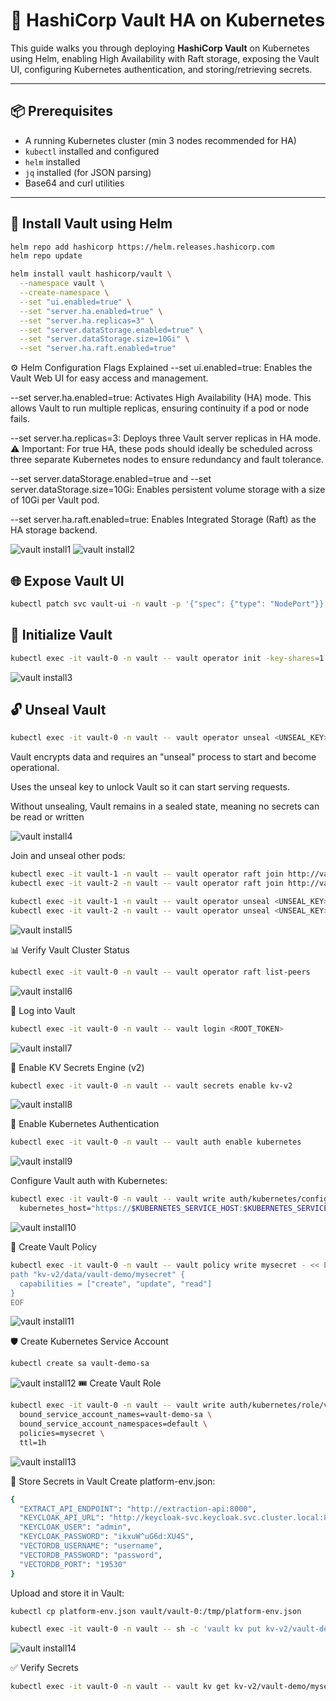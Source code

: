 # 🔐 HashiCorp Vault HA on Kubernetes

This guide walks you through deploying **HashiCorp Vault** on Kubernetes using Helm, enabling High Availability with Raft storage, exposing the Vault UI, configuring Kubernetes authentication, and storing/retrieving secrets.

---

## 📦 Prerequisites

- A running Kubernetes cluster (min 3 nodes recommended for HA)
- `kubectl` installed and configured
- `helm` installed
- `jq` installed (for JSON parsing)
- Base64 and curl utilities

---

## 🚀 Install Vault using Helm

```bash
helm repo add hashicorp https://helm.releases.hashicorp.com
helm repo update

helm install vault hashicorp/vault \
  --namespace vault \
  --create-namespace \
  --set "ui.enabled=true" \
  --set "server.ha.enabled=true" \
  --set "server.ha.replicas=3" \
  --set "server.dataStorage.enabled=true" \
  --set "server.dataStorage.size=10Gi" \
  --set "server.ha.raft.enabled=true"
```

⚙️ Helm Configuration Flags Explained
--set ui.enabled=true:
Enables the Vault Web UI for easy access and management.

--set server.ha.enabled=true:
Activates High Availability (HA) mode. This allows Vault to run multiple replicas, ensuring continuity if a pod or node fails.

--set server.ha.replicas=3:
Deploys three Vault server replicas in HA mode.
⚠️ Important: For true HA, these pods should ideally be scheduled across three separate Kubernetes nodes to ensure redundancy and fault tolerance.

--set server.dataStorage.enabled=true and --set server.dataStorage.size=10Gi:
Enables persistent volume storage with a size of 10Gi per Vault pod.

--set server.ha.raft.enabled=true:
Enables Integrated Storage (Raft) as the HA storage backend.

![vault install1](images/1.png)
![vault install2](images/2.png)

## 🌐 Expose Vault UI

```bash
kubectl patch svc vault-ui -n vault -p '{"spec": {"type": "NodePort"}}'
```

## 🧩 Initialize Vault

```bash
kubectl exec -it vault-0 -n vault -- vault operator init -key-shares=1 -key-threshold=1
```
![vault install3](images/3.png)

## 🔓 Unseal Vault

```bash
kubectl exec -it vault-0 -n vault -- vault operator unseal <UNSEAL_KEY>
```
Vault encrypts data and requires an "unseal" process to start and become operational.

Uses the unseal key to unlock Vault so it can start serving requests.

Without unsealing, Vault remains in a sealed state, meaning no secrets can be read or written

![vault install4](images/4.png)

Join and unseal other pods:
```bash
kubectl exec -it vault-1 -n vault -- vault operator raft join http://vault-0.vault-internal:8200
kubectl exec -it vault-2 -n vault -- vault operator raft join http://vault-0.vault-internal:8200

kubectl exec -it vault-1 -n vault -- vault operator unseal <UNSEAL_KEY>
kubectl exec -it vault-2 -n vault -- vault operator unseal <UNSEAL_KEY>
```
![vault install5](images/5.png)

📊 Verify Vault Cluster Status

```bash
kubectl exec -it vault-0 -n vault -- vault operator raft list-peers
```
![vault install6](images/6.png)

🔐 Log into Vault

```bash
kubectl exec -it vault-0 -n vault -- vault login <ROOT_TOKEN>
```
![vault install7](images/7.png)

📁 Enable KV Secrets Engine (v2)
```bash
kubectl exec -it vault-0 -n vault -- vault secrets enable kv-v2
```
![vault install8](images/8.png)

🔑 Enable Kubernetes Authentication
```bash
kubectl exec -it vault-0 -n vault -- vault auth enable kubernetes
```
![vault install9](images/9.png)

Configure Vault auth with Kubernetes:
```bash
kubectl exec -it vault-0 -n vault -- vault write auth/kubernetes/config \
  kubernetes_host="https://$KUBERNETES_SERVICE_HOST:$KUBERNETES_SERVICE_PORT"
```
![vault install10](images/10.png)

📜 Create Vault Policy
```bash
kubectl exec -it vault-0 -n vault -- vault policy write mysecret - << EOF
path "kv-v2/data/vault-demo/mysecret" {
  capabilities = ["create", "update", "read"]
}
EOF
```
![vault install11](images/11.png)

🛡️ Create Kubernetes Service Account
```bash
kubectl create sa vault-demo-sa
```
![vault install12](images/12.png)
🎟️ Create Vault Role
```bash
kubectl exec -it vault-0 -n vault -- vault write auth/kubernetes/role/vault-demo \
  bound_service_account_names=vault-demo-sa \
  bound_service_account_namespaces=default \
  policies=mysecret \
  ttl=1h
```
![vault install13](images/13.png)

🧬 Store Secrets in Vault
Create platform-env.json:
```bash
{
  "EXTRACT_API_ENDPOINT": "http://extraction-api:8000",
  "KEYCLOAK_API_URL": "http://keycloak-svc.keycloak.svc.cluster.local:80",
  "KEYCLOAK_USER": "admin",
  "KEYCLOAK_PASSWORD": "ikxuW^uG6d:XU4S",
  "VECTORDB_USERNAME": "username",
  "VECTORDB_PASSWORD": "password",
  "VECTORDB_PORT": "19530"
}
```

Upload and store it in Vault:
```bash
kubectl cp platform-env.json vault/vault-0:/tmp/platform-env.json

kubectl exec -it vault-0 -n vault -- sh -c 'vault kv put kv-v2/vault-demo/mysecret @/tmp/platform-env.json'
```
![vault install14](images/14.png)

✅ Verify Secrets

```bash
kubectl exec -it vault-0 -n vault -- vault kv get kv-v2/vault-demo/mysecret
```
